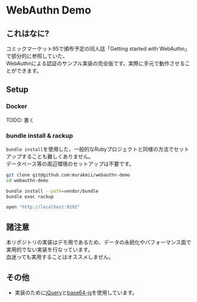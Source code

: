 # WebAuthn Demo

## これはなに?

コミックマーケット95で頒布予定の同人誌「Getting started with WebAuthn」で部分的に参照していた、  
WebAuthnによる認証のサンプル実装の完全版です。実際に手元で動作させることができます。

## Setup

### Docker

TODO: 書く

### bundle install & rackup

`bundle install`を使用した、一般的なRubyプロジェクトと同様の方法でセットアップすることも難しくありません。  
データベース等の周辺環境のセットアップは不要です。

```sh
git clone git@github.com:murakmii/webauthn-demo
cd webauthn-demo

bundle install --path=vendor/bundle
bundle exec rackup

open "http://localhost:9292"
```

## 諸注意

本リポジトリの実装はデモ用であるため、データの永続化やパフォーマンス面で実用的でない実装を行なっています。  
血迷っても実用することはオススメしません。

## その他

 * 実装のために[jQuery](https://github.com/jquery/jquery)と[base64-js](https://github.com/beatgammit/base64-js)を使用しています。
